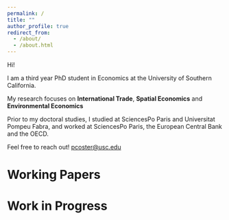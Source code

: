 ```yaml
---
permalink: /
title: ""
author_profile: true
redirect_from: 
  - /about/
  - /about.html
---
```


Hi!

I am a third year PhD student in Economics at the University of Southern California. 

My research focuses on **International Trade**, **Spatial Economics** and **Environmental Economics**

Prior to my doctoral studies, I studied at SciencesPo Paris and Universitat Pompeu Fabra, and worked at SciencesPo Paris, the European Central Bank and the OECD.

Feel free to reach out! <pcoster@usc.edu>


Working Papers
======


Work in Progress
======


